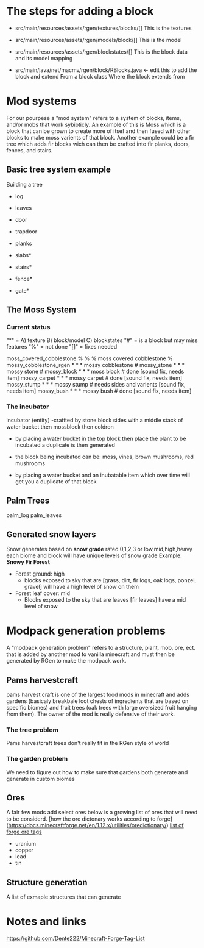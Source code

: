 # The steps for adding a block
- src/main/resources/assets/rgen/textures/blocks/[]
This is the textures

- src/main/resources/assets/rgen/models/block/[]
This is the model

- src/main/resources/assets/rgen/blockstates/[]
This is the block data and its model mapping 

- src/main/java/net/macmv/rgen/block/RBlocks.java <- edit this to add the block and extend From a block class
Where the block extends from

# Mod systems
For our pourpese a "mod system" refers to a system of blocks, items, and/or mobs that work sybioticly. An example of this is Moss which is a block that can be grown to create more of itsef and then fused with other blocks to make moss varients of that block. Another example could be a fir tree which adds fir blocks wich can then be crafted into fir planks, doors, fences, and stairs. 

## Basic tree system example
Building a tree
 - log
 - leaves
 - door
 - trapdoor
 - planks

 - slabs*
 - stairs*
 - fence*
 - gate*


## The Moss System
### Current status
"*" = A) texture B) block/model C) blockstates
"#" = is a block but may miss features
"%" = not done
"[]" = fixes needed 

moss_covered_cobblestone % % % moss covered cobblestone   %
mossy_cobblestone_rgen * * * mossy cobblestone            #
mossy_stone * * * mossy stone                             #
mossy_block * * * moss block                              # done [sound fix, needs item]
mossy_carpet * * * mossy carpet                           # done [sound fix, needs item]
mossy_stump * * * mossy stump                             # needs sides and varients 
                                                            [sound fix, needs item]
mossy_bush * * * mossy bush                               # done [sound fix, needs item]

### The incubator
incubator (entity)
-craffted by stone block sides with a middle stack of water bucket then mossblock then coldron 

- by placing a water bucket in the top block then place the plant to be incubated a duplicate is then generated

- the block being incubated can be: moss, vines, brown mushrooms, red mushrooms

- by placing a water bucket and an inubatable item which over time will get you a duplicate of that block
## Palm Trees
palm_log 
palm_leaves 

## Generated snow layers
Snow generates based on **snow grade** rated 0,1,2,3 or low,mid,high,heavy 
each biome and block will have unique levels of snow grade
Example:
**Snowy Fir Forest**
- Forest ground: high
    - blocks exposed to sky that are [grass, dirt, fir logs, oak logs, ponzel, gravel] will have a high level of snow on them
- Forest leaf cover: mid
    - Blocks exposed to the sky that are leaves [fir leaves] have a mid level of snow 

# Modpack generation problems
A "modpack generation problem" refers to a structure, plant, mob, ore, ect. that is added by another mod to vanilla minecraft and must then be generated by RGen to make the modpack work. 

## Pams harvestcraft
pams harvest craft is one of the largest food mods in minecraft and adds gardens (basicaly breakbale loot chests of ingredients that are based on specific biomes) and fruit trees (oak trees with large oversized fruit hanging from them). The owner of the mod is really defensive of their work.

### The tree problem
Pams harvestcraft trees don't really fit in the RGen style of world

### The garden problem
We need to figure out how to make sure that gardens both generate and generate in custom biomes

## Ores
A fair few mods add select ores below is a growing list of ores that will need to be considerd.
[how the ore dictonary works according to forge] (https://docs.minecraftforge.net/en/1.12.x/utilities/oredictionary/)
[list of forge ore tags](https://github.com/Dente222/Minecraft-Forge-Tag-List/blob/master/ores.txt)
- uranium
- copper
- lead
- tin




## Structure generation
A list of exmaple structures that can generate 



# Notes and links
https://github.com/Dente222/Minecraft-Forge-Tag-List